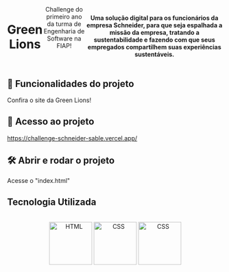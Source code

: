 <div style="display: flex;" align="center"><br>
<h1>Green Lions</h1>
Challenge do primeiro ano da turma de Engenharia de Software na FIAP!
  <br>
<h4>Uma solução digital para os funcionários da empresa Schneider, para que seja espalhada a missão da empresa,
  tratando a sustentabilidade e fazendo com que seus empregados compartilhem suas experiências sustentáveis.</h4>
</div>



##  :hammer: Funcionalidades do projeto
Confira o site da Green Lions!

## :file_folder: Acesso ao projeto
https://challenge-schneider-sable.vercel.app/

## :hammer_and_wrench: Abrir e rodar o projeto
Acesse o "index.html"


## Tecnologia Utilizada
<div style="display: inline_block" align="center"><br>
  <center><img align="center" alt="HTML" height="100" width="100" src="https://user-images.githubusercontent.com/121250213/233282210-2732ec05-13f8-4160-a2ff-0f75621f0228.png">
  <img align="center" alt="CSS" height="100" width="100" src="https://user-images.githubusercontent.com/121250213/233278515-41389f2e-8436-4b82-8bbe-67c236cdfbeb.png">
     <img align="center" alt="CSS" height="100" width="100" src="https://github.com/GabrielFMontoni/challenge-schneider/assets/121250213/57b5193d-ff02-446a-8dd5-4c45294e12b4">
  </center>
</div>
